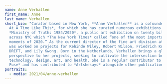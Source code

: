 ```yaml
---
name: Anne Verhallen
first_name: Anne
last_name: Verhallen
short_bio: "Curator based in New York, **Anne Verhallen** is a cofounder of *Art
  At A Time Like This*, for which she has curated numerous exhibitions including
  *Ministry of Truth: 1984/2020*, a public art exhibition on twenty billboards
  across NYC which *The New York Times* called “one of the most important art
  moments of 2020.” As the current director of the fine art division at CXA, she
  was worked on projects for Kehinde Wiley, Robert Wilson, Friedrich Kunath,
  DRIFT, and Lily Kwong. Born in the Netherlands, Verhallen brings a global
  perspective to her projects, seeking to cultivate the intersection between
  technology, design, art, and health. She is a regular contributor to *Arte
  Fuse* and has contributed to *Artshesays* alongside other publications."
portraits:
  - media: 2021/04/anne-verhallen
---
```

